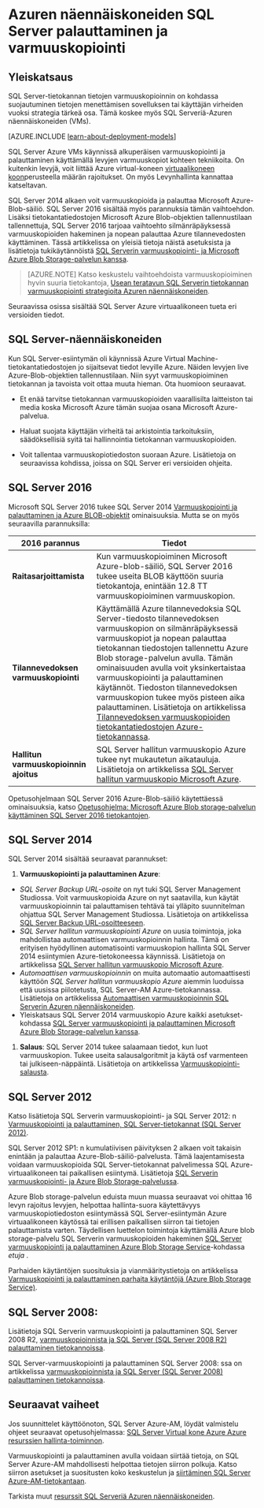 <properties
    pageTitle="Varmuuskopioiminen ja palauttaminen SQL Serverin | Microsoft Azure"
    description="Artikkelissa käsitellään varmuuskopiointi ja palauttaminen käynnissä-Azuren näennäiskoneiden SQL Server-tietokannat."
    services="virtual-machines-windows"
    documentationCenter="na"
    authors="rothja"
    manager="jhubbard"
    editor=""
    tags="azure-resource-management" />

<tags
    ms.service="virtual-machines-windows"
    ms.devlang="na"
    ms.topic="article"
    ms.tgt_pltfrm="vm-windows-sql-server"
    ms.workload="infrastructure-services"
    ms.date="08/19/2016"
    ms.author="jroth" />

# <a name="backup-and-restore-for-sql-server-in-azure-virtual-machines"></a>Azuren näennäiskoneiden SQL Server palauttaminen ja varmuuskopiointi

## <a name="overview"></a>Yleiskatsaus

SQL Server-tietokannan tietojen varmuuskopioinnin on kohdassa suojautuminen tietojen menettämisen sovelluksen tai käyttäjän virheiden vuoksi strategia tärkeä osa. Tämä koskee myös SQL Serveriä-Azuren näennäiskoneiden (VMs).

[AZURE.INCLUDE [learn-about-deployment-models](../../includes/learn-about-deployment-models-both-include.md)]

SQL Server Azure VMs käynnissä alkuperäisen varmuuskopiointi ja palauttaminen käyttämällä levyjen varmuuskopiot kohteen tekniikoita. On kuitenkin levyjä, voit liittää Azure virtual-koneen [virtuaalikoneen koon](virtual-machines-linux-sizes.md)perusteella määrän rajoitukset. On myös Levynhallinta kannattaa katseltavan.

SQL Server 2014 alkaen voit varmuuskopioida ja palauttaa Microsoft Azure-Blob-säiliö. SQL Server 2016 sisältää myös parannuksia tämän vaihtoehdon. Lisäksi tietokantatiedostojen Microsoft Azure Blob-objektien tallennustilaan tallennettuja, SQL Server 2016 tarjoaa vaihtoehto silmänräpäyksessä varmuuskopioiden hakeminen ja nopean palauttaa Azure tilannevedosten käyttäminen. Tässä artikkelissa on yleisiä tietoja näistä asetuksista ja lisätietoja tukikäytännöistä [SQL Serverin varmuuskopiointi- ja Microsoft Azure Blob Storage-palvelun kanssa](https://msdn.microsoft.com/library/jj919148.aspx).

>[AZURE.NOTE] Katso keskustelu vaihtoehdoista varmuuskopioiminen hyvin suuria tietokantoja, [Usean teratavun SQL Serverin tietokannan varmuuskopiointi strategioita Azuren näennäiskoneiden](http://blogs.msdn.com/b/igorpag/archive/2015/07/28/multi-terabyte-sql-server-database-backup-strategies-for-azure-virtual-machines.aspx).

Seuraavissa osissa sisältää SQL Server Azure virtuaalikoneen tueta eri versioiden tiedot.

## <a name="sql-server-virtual-machines"></a>SQL Server-näennäiskoneiden

Kun SQL Server-esiintymän oli käynnissä Azure Virtual Machine-tietokantatiedostojen jo sijaitsevat tiedot levyille Azure. Näiden levyjen live Azure-Blob-objektien tallennustilaan. Niin syyt varmuuskopioiminen tietokannan ja tavoista voit ottaa muuta hieman. Ota huomioon seuraavat. 

- Et enää tarvitse tietokannan varmuuskopioiden vaarallisilta laitteiston tai media koska Microsoft Azure tämän suojaa osana Microsoft Azure-palvelua.

- Haluat suojata käyttäjän virheitä tai arkistointia tarkoituksiin, säädöksellisiä syitä tai hallinnointia tietokannan varmuuskopioiden.

- Voit tallentaa varmuuskopiotiedoston suoraan Azure. Lisätietoja on seuraavissa kohdissa, joissa on SQL Server eri versioiden ohjeita.

## <a name="sql-server-2016"></a>SQL Server 2016

Microsoft SQL Server 2016 tukee SQL Server 2014 [Varmuuskopiointi ja palauttaminen ja Azure BLOB-objektit](https://msdn.microsoft.com/library/jj919148.aspx) ominaisuuksia. Mutta se on myös seuraavilla parannuksilla:

| 2016 parannus               | Tiedot                          |
|---------------------|-------------------------------|
| **Raitasarjoittamista**              | Kun varmuuskopioiminen Microsoft Azure-blob-säiliö, SQL Server 2016 tukee useita BLOB käyttöön suuria tietokantoja, enintään 12.8 TT varmuuskopioiminen varmuuskopion.      |
| **Tilannevedoksen varmuuskopiointi**                | Käyttämällä Azure tilannevedoksia SQL Server-tiedosto tilannevedoksen varmuuskopion on silmänräpäyksessä varmuuskopiot ja nopean palauttaa tietokannan tiedostojen tallennettu Azure Blob storage-palvelun avulla. Tämän ominaisuuden avulla voit yksinkertaistaa varmuuskopiointi ja palauttaminen käytännöt. Tiedoston tilannevedoksen varmuuskopion tukee myös pisteen aika palauttaminen. Lisätietoja on artikkelissa [Tilannevedoksen varmuuskopioiden tietokantatiedostojen Azure-tietokannassa](https://msdn.microsoft.com/library/mt169363%28v=sql.130%29.aspx).   |
| **Hallitun varmuuskopioinnin ajoitus**            | SQL Server hallitun varmuuskopio Azure tukee nyt mukautetun aikatauluja. Lisätietoja on artikkelissa [SQL Server hallitun varmuuskopio Microsoft Azure](https://msdn.microsoft.com/library/dn449496.aspx).   |

Opetusohjelmaan SQL Server 2016 Azure-Blob-säiliö käytettäessä ominaisuuksia, katso [Opetusohjelma: Microsoft Azure Blob storage-palvelun käyttäminen SQL Server 2016 tietokantojen](https://msdn.microsoft.com/library/dn466438.aspx).

## <a name="sql-server-2014"></a>SQL Server 2014

SQL Server 2014 sisältää seuraavat parannukset:

1. **Varmuuskopiointi ja palauttaminen Azure**:

 - *SQL Server Backup URL-osoite* on nyt tuki SQL Server Management Studiossa. Voit varmuuskopioida Azure on nyt saatavilla, kun käytät varmuuskopioinnin tai palauttamisen tehtävä tai ylläpito suunnitelman ohjattua SQL Server Management Studiossa. Lisätietoja on artikkelissa [SQL Server Backup URL-osoitteeseen](https://msdn.microsoft.com/library/jj919148%28v=sql.120%29.aspx).
 - *SQL Server hallitun varmuuskopiointi Azure* on uusia toimintoja, joka mahdollistaa automaattisen varmuuskopioinnin hallinta. Tämä on erityisen hyödyllinen automatisointi varmuuskopion hallinta SQL Server 2014 esiintymien Azure-tietokoneessa käynnissä. Lisätietoja on artikkelissa [SQL Server hallitun varmuuskopio Microsoft Azure](https://msdn.microsoft.com/library/dn449496%28v=sql.120%29.aspx).
 - *Automaattisen varmuuskopioinnin* on muita automaatio automaattisesti käyttöön *SQL Server hallitun varmuuskopio Azure* aiemmin luoduissa että uusissa piilotetusta, SQL Server-AM Azure-tietokannassa. Lisätietoja on artikkelissa [Automaattisen varmuuskopioinnin SQL Serverin Azuren näennäiskoneiden](virtual-machines-windows-sql-automated-backup.md).
 - Yleiskatsaus SQL Server 2014 varmuuskopio Azure kaikki asetukset-kohdassa [SQL Server varmuuskopiointi ja palauttaminen Microsoft Azure Blob Storage-palvelun kanssa](https://msdn.microsoft.com/library/jj919148%28v=sql.120%29.aspx).

1. **Salaus**: SQL Server 2014 tukee salaamaan tiedot, kun luot varmuuskopion. Tukee useita salausalgoritmit ja käytä osf varmenteen tai julkiseen-näppäintä. Lisätietoja on artikkelissa [Varmuuskopiointi-salausta](https://msdn.microsoft.com/library/dn449489%28v=sql.120%29.aspx).

## <a name="sql-server-2012"></a>SQL Server 2012

Katso lisätietoja SQL Serverin varmuuskopiointi- ja SQL Server 2012: n [Varmuuskopiointi ja palauttaminen, SQL Server-tietokannat (SQL Server 2012)](https://msdn.microsoft.com/library/ms187048%28v=sql.110%29.aspx).

SQL Server 2012 SP1: n kumulatiivisen päivityksen 2 alkaen voit takaisin enintään ja palauttaa Azure-Blob-säiliö-palvelusta. Tämä laajentamisesta voidaan varmuuskopioida SQL Server-tietokannat palvelimessa SQL Azure-virtuaalikoneen tai paikallisen esiintymä. Lisätietoja [SQL Serverin varmuuskopiointi- ja Azure Blob Storage-palvelussa](https://msdn.microsoft.com/library/jj919148%28v=sql.110%29.aspx).

Azure Blob storage-palvelun eduista muun muassa seuraavat voi ohittaa 16 levyn rajoitus levyjen, helpottaa hallinta-suora käytettävyys varmuuskopiotiedoston esiintymässä SQL Server-esiintymän Azure virtuaalikoneen käytössä tai erillisen paikallisen siirron tai tietojen palauttamista varten. Täydellisen luettelon toimintoja käyttämällä Azure blob storage-palvelu SQL Serverin varmuuskopioiden hakeminen [SQL Server varmuuskopiointi ja palauttaminen Azure Blob Storage Service](https://msdn.microsoft.com/library/jj919148%28v=sql.110%29.aspx)-kohdassa *etuja* .

Parhaiden käytäntöjen suosituksia ja vianmääritystietoja on artikkelissa [Varmuuskopiointi ja palauttaminen parhaita käytäntöjä (Azure Blob Storage Service)](https://msdn.microsoft.com/library/jj919149%28v=sql.110%29.aspx).

## <a name="sql-server-2008"></a>SQL Server 2008:

Lisätietoja SQL Serverin varmuuskopiointi ja palauttaminen SQL Server 2008 R2, [varmuuskopioinnista ja SQL Server (SQL Server 2008 R2) palauttaminen tietokannoissa](https://msdn.microsoft.com/library/ms187048%28v=sql.105%29.aspx).

SQL Server-varmuuskopiointi ja palauttaminen SQL Server 2008: ssa on artikkelissa [varmuuskopioinnista ja SQL Server (SQL Server 2008) palauttaminen tietokannoissa](https://msdn.microsoft.com/library/ms187048%28v=sql.100%29.aspx).

## <a name="next-steps"></a>Seuraavat vaiheet

Jos suunnittelet käyttöönoton, SQL Server Azure-AM, löydät valmistelu ohjeet seuraavat opetusohjelmassa: [SQL Server Virtual kone Azure Azure resurssien hallinta-toiminnon](virtual-machines-windows-portal-sql-server-provision.md).

Varmuuskopiointi ja palauttaminen avulla voidaan siirtää tietoja, on SQL Server Azure-AM mahdollisesti helpottaa tietojen siirron polkuja. Katso siirron asetukset ja suositusten koko keskustelun ja [siirtäminen SQL Server Azure-AM-tietokantaan](virtual-machines-windows-migrate-sql.md).

Tarkista muut [resurssit SQL Serveriä Azuren näennäiskoneiden](virtual-machines-windows-sql-server-iaas-overview.md).
